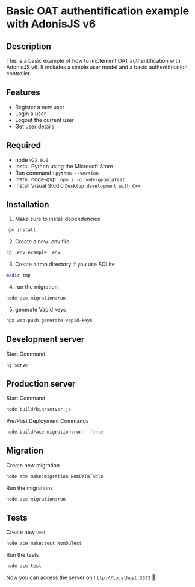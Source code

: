 # Basic OAT authentification example with AdonisJS v6

## Description
This is a basic example of how to implement OAT authentification with AdonisJS v6. It includes a simple user model and a basic authentification controller.

## Features
- Register a new user
- Login a user
- Logout the current user
- Get user details

## Required
- node ```v22.0.0```
- Install Python using the Microsoft Store
- Run command : ```python --version```
- Install node-gyp : ```npm i -g node-gyp@latest```
- install Visual Studio ```Desktop development with C++```

## Installation

1. Make sure to install dependencies:

```bash
npm install
```

2. Create a new .env file
```bash
cp .env.example .env
```

3. Create a tmp directory if you use SQLite
```bash
mkdir tmp
```

4. run the migration
```bash
node ace migration:run
```

5. generate Vapid keys
```bash
npx web-push generate-vapid-keys
```

## Development server

Start Command

```bash
ng serve
```

## Production server

Start Command

```bash
node build/bin/server.js
```

Pre/Post Deployment Commands

```bash
node build/ace migration:run --force
```

## Migration

Create new migration

```bash
node ace make:migration NomDeTaTable
```

Run the migrations

```bash
node ace migration:run
```

## Tests

Create new test

```bash
node ace make:test NomDuTest
```

Run the tests

```bash
node ace test
```

Now you can access the server on `http://localhost:3333` 🚀
